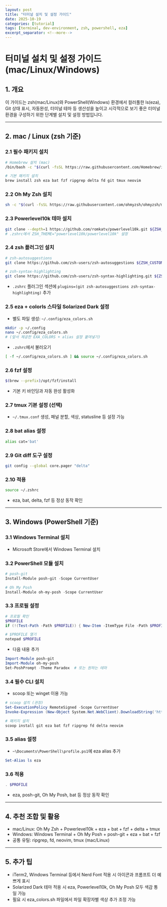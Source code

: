 ```yaml
---
layout: post
title: "터미널 설치 및 설정 가이드"
date: 2025-10-19
categories: [tutorial]
tags: [terminal, dev-environment, zsh, powershell, eza]
excerpt_separator: <!--more-->
---
```


# 터미널 설치 및 설정 가이드 (mac/Linux/Windows)

## 1. 개요
이 가이드는 zsh(mac/Linux)와 PowerShell(Windows) 환경에서
컬러풀한 ls(eza), Git 상태 표시, 자동완성, 터미널 테마 등
생산성을 높이고 시각적으로 보기 좋은 터미널 환경을 구성하기 위한 단계별 설치 및 설정 방법입니다.
<!--more-->

---

## 2. mac / Linux (zsh 기준)

### 2.1 필수 패키지 설치
```bash
# Homebrew 설치 (mac)
/bin/bash -c "$(curl -fsSL https://raw.githubusercontent.com/Homebrew/install/HEAD/install.sh)"

# 기본 패키지 설치
brew install zsh eza bat fzf ripgrep delta fd git tmux neovim
```

### 2.2 Oh My Zsh 설치
```bash
sh -c "$(curl -fsSL https://raw.githubusercontent.com/ohmyzsh/ohmyzsh/master/tools/install.sh)"
```

### 2.3 Powerlevel10k 테마 설치
```bash
git clone --depth=1 https://github.com/romkatv/powerlevel10k.git ${ZSH_CUSTOM:-$HOME/.oh-my-zsh/custom}/themes/powerlevel10k
# .zshrc에서 ZSH_THEME="powerlevel10k/powerlevel10k" 설정
```

### 2.4 zsh 플러그인 설치
```bash
# zsh-autosuggestions
git clone https://github.com/zsh-users/zsh-autosuggestions ${ZSH_CUSTOM:-~/.oh-my-zsh/custom}/plugins/zsh-autosuggestions

# zsh-syntax-highlighting
git clone https://github.com/zsh-users/zsh-syntax-highlighting.git ${ZSH_CUSTOM:-~/.oh-my-zsh/custom}/plugins/zsh-syntax-highlighting
```
- `.zshrc` 플러그인 섹션에 `plugins=(git zsh-autosuggestions zsh-syntax-highlighting)` 추가

### 2.5 eza + colorls 스타일 Solarized Dark 설정
- 별도 파일 생성: `~/.config/eza_colors.sh`
```bash
mkdir -p ~/.config
nano ~/.config/eza_colors.sh
# (앞서 제공한 EXA_COLORS + alias 설정 붙여넣기)
```
- `.zshrc`에서 불러오기
```bash
[ -f ~/.config/eza_colors.sh ] && source ~/.config/eza_colors.sh
```

### 2.6 fzf 설정
```bash
$(brew --prefix)/opt/fzf/install
```
- 기본 키 바인딩과 자동 완성 활성화

### 2.7 tmux 기본 설정 (선택)
- `~/.tmux.conf` 생성, 패널 분할, 색상, statusline 등 설정 가능

### 2.8 bat alias 설정
```bash
alias cat='bat'
```

### 2.9 Git diff 도구 설정
```bash
git config --global core.pager "delta"
```

### 2.10 적용
```bash
source ~/.zshrc
```
- eza, bat, delta, fzf 등 정상 동작 확인

---

## 3. Windows (PowerShell 기준)

### 3.1 Windows Terminal 설치
- Microsoft Store에서 Windows Terminal 설치

### 3.2 PowerShell 모듈 설치
```powershell
# posh-git
Install-Module posh-git -Scope CurrentUser

# Oh My Posh
Install-Module oh-my-posh -Scope CurrentUser
```

### 3.3 프로필 설정
```powershell
# 프로필 확인
$PROFILE
if (!(Test-Path -Path $PROFILE)) { New-Item -ItemType File -Path $PROFILE -Force }

# $PROFILE 열기
notepad $PROFILE
```
- 다음 내용 추가
```powershell
Import-Module posh-git
Import-Module oh-my-posh
Set-PoshPrompt -Theme Paradox  # 또는 원하는 테마
```

### 3.4 필수 CLI 설치
- scoop 또는 winget 이용 가능
```powershell
# scoop 설치 (권장)
Set-ExecutionPolicy RemoteSigned -Scope CurrentUser
Invoke-Expression (New-Object System.Net.WebClient).DownloadString('https://get.scoop.sh')

# 패키지 설치
scoop install git eza bat fzf ripgrep fd delta neovim
```

### 3.5 alias 설정
- `~\Documents\PowerShell\profile.ps1`에 eza alias 추가
```powershell
Set-Alias ls eza
```

### 3.6 적용
```powershell
. $PROFILE
```
- eza, posh-git, Oh My Posh, bat 등 정상 동작 확인

---

## 4. 추천 조합 및 활용
- mac/Linux: Oh My Zsh + Powerlevel10k + eza + bat + fzf + delta + tmux
- Windows: Windows Terminal + Oh My Posh + posh-git + eza + bat + fzf
- 공통 유틸: ripgrep, fd, neovim, tmux (mac/Linux)

---

## 5. 추가 팁
- iTerm2, Windows Terminal 등에서 Nerd Font 적용 시 아이콘과 프롬프트 더 예쁘게 표시
- Solarized Dark 테마 적용 시 eza, Powerlevel10k, Oh My Posh 모두 색감 통일 가능
- 필요 시 eza_colors.sh 파일에서 파일 확장자별 색상 추가 조정 가능
